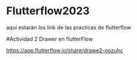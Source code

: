 # Flutterflow2023
aquí estarán los link de las practicas de flutterflow

#Actividad 2 Drawer en flutterFlow

https://app.flutterflow.io/share/drawe2-oozuhc
